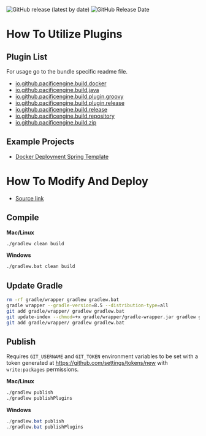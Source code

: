 ![GitHub release (latest by date)](https://img.shields.io/github/v/release/PacificEngine/build?style=flat-square)
![GitHub Release Date](https://img.shields.io/github/release-date/PacificEngine/build?label=last%20release&style=flat-square)

# How To Utilize Plugins

## Plugin List
For usage go to the bundle specific readme file.
* [io.github.pacificengine.build.docker](docker/README.md)
* [io.github.pacificengine.build.java](java/README.md)
* [io.github.pacificengine.build.plugin.groovy](plugin/groovy/README.md)
* [io.github.pacificengine.build.plugin.release](plugin/release/README.md)
* [io.github.pacificengine.build.release](release/README.md)
* [io.github.pacificengine.build.repository](repository/README.md)
* [io.github.pacificengine.build.zip](zip/README.md)

## Example Projects
* [Docker Deployment Spring Template](https://github.com/PacificEngine/DockerDeployment)

# How To Modify And Deploy
* [Source link](https://github.com/PacificEngine/build)

## Compile
__Mac/Linux__
```bash
./gradlew clean build
```

__Windows__
```cmd
./gradlew.bat clean build
```

## Update Gradle
```bash
rm -rf gradle/wrapper gradlew gradlew.bat
gradle wrapper --gradle-version=8.5 --distribution-type=all
git add gradle/wrapper/ gradlew gradlew.bat
git update-index --chmod=+x gradle/wrapper/gradle-wrapper.jar gradlew gradlew.bat
git add gradle/wrapper/ gradlew gradlew.bat
```

## Publish
Requires `GIT_USERNAME` and `GIT_TOKEN` environment variables to be set with a token generated at https://github.com/settings/tokens/new with `write:packages` permissions.

__Mac/Linux__
```bash
./gradlew publish
./gradlew publishPlugins
```

__Windows__
```PowerShell
./gradlew.bat publish
./gradlew.bat publishPlugins
```